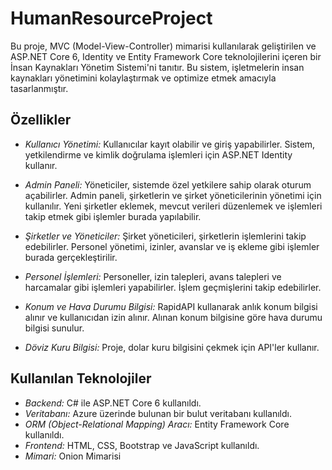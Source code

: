 # HumanResourceProject

Bu proje, MVC (Model-View-Controller) mimarisi kullanılarak geliştirilen ve ASP.NET Core 6, Identity ve Entity Framework Core teknolojilerini içeren bir İnsan Kaynakları Yönetim Sistemi'ni tanıtır. Bu sistem, işletmelerin insan kaynakları yönetimini kolaylaştırmak ve optimize etmek amacıyla tasarlanmıştır.

## Özellikler

- *Kullanıcı Yönetimi:* Kullanıcılar kayıt olabilir ve giriş yapabilirler. Sistem, yetkilendirme ve kimlik doğrulama işlemleri için ASP.NET Identity kullanır.

- *Admin Paneli:* Yöneticiler, sistemde özel yetkilere sahip olarak oturum açabilirler. Admin paneli, şirketlerin ve şirket yöneticilerinin yönetimi için kullanılır. Yeni şirketler eklemek, mevcut verileri düzenlemek ve işlemleri takip etmek gibi işlemler burada yapılabilir.

- *Şirketler ve Yöneticiler:* Şirket yöneticileri, şirketlerin işlemlerini takip edebilirler. Personel yönetimi, izinler, avanslar ve iş ekleme gibi işlemler burada gerçekleştirilir.

- *Personel İşlemleri:* Personeller, izin talepleri, avans talepleri ve harcamalar gibi işlemleri yapabilirler. İşlem geçmişlerini takip edebilirler.

- *Konum ve Hava Durumu Bilgisi:* RapidAPI kullanarak anlık konum bilgisi alınır ve kullanıcıdan izin alınır. Alınan konum bilgisine göre hava durumu bilgisi sunulur.

- *Döviz Kuru Bilgisi:* Proje, dolar kuru bilgisini çekmek için API'ler kullanır.

## Kullanılan Teknolojiler

- *Backend:* C# ile ASP.NET Core 6 kullanıldı.
- *Veritabanı:* Azure üzerinde bulunan bir bulut veritabanı kullanıldı.
- *ORM (Object-Relational Mapping) Aracı:* Entity Framework Core kullanıldı.
- *Frontend:* HTML, CSS, Bootstrap ve JavaScript kullanıldı.
- *Mimari:* Onion Mimarisi
